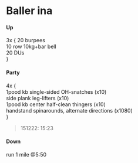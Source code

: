 # Baller ina

#### Up

3x {
20 burpees <br>
10 row 10kg+bar bell <br>
20 DUs <br>	
}


#### Party

4x { <br>
1pood kb single-sided OH-snatches (x10) <br>
side plank leg-lifters (x10) <br>
1pood kb center half-clean thingers (x10) <br>
handstand spinarounds, alternate directions (x1080) <br>
} <br>
> 151222: 15:23

#### Down 

run 1 mile @5:50


